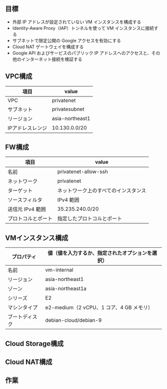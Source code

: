 ## 目標
- 外部 IP アドレスが設定されていない VM インスタンスを構成する
- Identity-Aware Proxy（IAP）トンネルを使って VM インスタンスに接続する
- サブネットで限定公開の Google アクセスを有効にする
- Cloud NAT ゲートウェイを構成する
- Google API およびサービスのパブリック IP アドレスへのアクセスと、その他のインターネット接続を検証する

## VPC構成
| 項目               | value                                       |
|--------------------|--------------------------------------------|
| VPC                | privatenet |
| サブネット         | privatesubnet |
| リージョン         | asia-northeast1 |
| IPアドレスレンジ   | 10.130.0.0/20 |

## FW構成
| 項目               | value                                       |
|--------------------|--------------------------------------------|
| 名前               | privatenet-allow-ssh                       |
| ネットワーク       | privatenet                                 |
| ターゲット         | ネットワーク上のすべてのインスタンス     |
| ソースフィルタ     | IPv4 範囲                                 |
| 送信元 IPv4 範囲   | 35.235.240.0/20                           |
| プロトコルとポート | 指定したプロトコルとポート               |

## VMインスタンス構成
| プロパティ         | 値（値を入力するか、指定されたオプションを選択） |
|--------------------|--------------------------------------------|
| 名前               | vm-internal                                |
| リージョン         | asia-northeast1                             |
| ゾーン             | asia-northeast1a                           |
| シリーズ           | E2                                         |
| マシンタイプ       | e2-medium（2 vCPU、1 コア、4 GB メモリ） |
| ブートディスク     | debian-cloud/debian-9           |

## Cloud Storage構成

## Cloud NAT構成

## 作業

